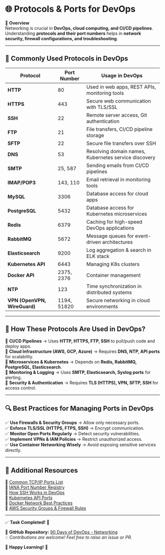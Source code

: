 # 🌐 Protocols & Ports for DevOps  

📌 **Overview**  
Networking is crucial in **DevOps, cloud computing, and CI/CD pipelines**. Understanding **protocols and their port numbers** helps in **network security, firewall configurations, and troubleshooting**.  

---

## 📌 Commonly Used Protocols in DevOps  

| **Protocol** | **Port Number** | **Usage in DevOps** |
|-------------|--------------|--------------------|
| **HTTP**    | 80           | Used in web apps, REST APIs, monitoring tools |
| **HTTPS**   | 443          | Secure web communication with TLS/SSL |
| **SSH**     | 22           | Remote server access, Git authentication |
| **FTP**     | 21           | File transfers, CI/CD pipeline storage |
| **SFTP**    | 22           | Secure file transfers over SSH |
| **DNS**     | 53           | Resolving domain names, Kubernetes service discovery |
| **SMTP**    | 25, 587      | Sending emails from CI/CD pipelines |
| **IMAP/POP3** | 143, 110  | Email retrieval in monitoring tools |
| **MySQL**   | 3306         | Database access for cloud apps |
| **PostgreSQL** | 5432      | Database access for Kubernetes microservices |
| **Redis**   | 6379         | Caching for high-speed DevOps applications |
| **RabbitMQ**| 5672         | Message queues for event-driven architectures |
| **Elasticsearch** | 9200   | Log aggregation & search in ELK stack |
| **Kubernetes API** | 6443  | Managing K8s clusters |
| **Docker API** | 2375, 2376 | Container management |
| **NTP**     | 123          | Time synchronization in distributed systems |
| **VPN (OpenVPN, WireGuard)** | 1194, 51820 | Secure networking in cloud environments |

---

## 🚀 **How These Protocols Are Used in DevOps?**  

🔹 **CI/CD Pipelines** → Uses **HTTP, HTTPS, FTP, SSH** to pull/push code and deploy apps.  
🔹 **Cloud Infrastructure (AWS, GCP, Azure)** → Requires **DNS, NTP, API ports** for scalability.  
🔹 **Microservices & Kubernetes** → Depends on **Redis, RabbitMQ, PostgreSQL, Elasticsearch**.  
🔹 **Monitoring & Logging** → Uses **SMTP, Elasticsearch, Syslog ports** for alerting.  
🔹 **Security & Authentication** → Requires **TLS (HTTPS), VPN, SFTP, SSH** for access control.  

---

## 🔍 **Best Practices for Managing Ports in DevOps**  

✅ **Use Firewalls & Security Groups** → Allow only necessary ports.  
✅ **Enforce TLS/SSL (HTTPS, FTPS, SSH)** → Encrypt communication.  
✅ **Monitor Open Ports Regularly** → Detect security vulnerabilities.  
✅ **Implement VPNs & IAM Policies** → Restrict unauthorized access.  
✅ **Use Container Networking Wisely** → Avoid exposing sensitive services directly.  

---

## 📖 Additional Resources  

🔗 [Common TCP/IP Ports List](https://en.wikipedia.org/wiki/List_of_TCP_and_UDP_port_numbers)  
🔗 [IANA Port Number Registry](https://www.iana.org/assignments/service-names-port-numbers/service-names-port-numbers.xhtml)  
🔗 [How SSH Works in DevOps](https://www.ssh.com/academy/ssh)  
🔗 [Kubernetes API Ports](https://kubernetes.io/docs/reference/networking/)  
🔗 [Docker Network Best Practices](https://docs.docker.com/network/)  
🔗 [AWS Security Groups & Firewall Rules](https://docs.aws.amazon.com/vpc/latest/userguide/VPC_SecurityGroups.html)  

---

✅ **Task Completed!** 🚀  

📍 **GitHub Repository:** [90 Days of DevOps - Networking](https://github.com/Kisalaykisu/90DaysOfDevOps/tree/master/2025/networking)  
💡 *Contributions are welcome! Feel free to raise an issue or PR.*  

🚀 **Happy Learning!** 🎉
